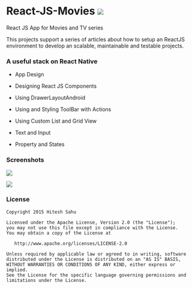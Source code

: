 # React-JS-Movies  ![](https://github.com/hiteshsahu/React-JS-Movies/blob/master/src/assets/img/app_icon.png)
React JS App for Movies and TV series

This projects support a series of articles about how to setup an ReactJS environment to develop an scalable, maintainable and testable projects.

### A useful stack on React Native 

- App Design

- Designing React JS Components

- Using DrawerLayoutAndroid

- Using and Styling ToolBar with Actions

- Using Custom List and Grid View

- Text and Input

- Property and States 

### Screenshots

![](http://androcode.es/wp-content/uploads/2015/03/family2.png)

![](http://androcode.es/wp-content/uploads/2015/03/detailFamily-e1426180053215.png)

### License

```
Copyright 2015 Hitesh Sahu

Licensed under the Apache License, Version 2.0 (the "License");
you may not use this file except in compliance with the License.
You may obtain a copy of the License at

   http://www.apache.org/licenses/LICENSE-2.0

Unless required by applicable law or agreed to in writing, software
distributed under the License is distributed on an "AS IS" BASIS,
WITHOUT WARRANTIES OR CONDITIONS OF ANY KIND, either express or implied.
See the License for the specific language governing permissions and
limitations under the License.
```

